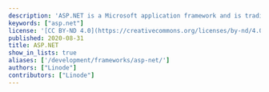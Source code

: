 ```yaml
---
description: 'ASP.NET is a Microsoft application framework and is traditionally used with the IIS web server on Windows. Modules like mod_mono Apache make it possible to run these on Linux.'
keywords: ["asp.net"]
license: '[CC BY-ND 4.0](https://creativecommons.org/licenses/by-nd/4.0)'
published: 2020-08-31
title: ASP.NET
show_in_lists: true
aliases: ['/development/frameworks/asp-net/']
authors: ["Linode"]
contributors: ["Linode"]
---
```


